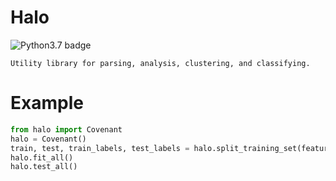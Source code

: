# Halo

![Python3.7 badge](https://img.shields.io/badge/python-v3.7-blue)

    Utility library for parsing, analysis, clustering, and classifying.


# Example

```python
from halo import Covenant
halo = Covenant()
train, test, train_labels, test_labels = halo.split_training_set(features, labels)
halo.fit_all()
halo.test_all()
```
